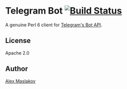 Telegram Bot [![Build Status](https://travis-ci.org/GildedHonour/TelegramBot.svg)](https://travis-ci.org/GildedHonour/TelegramBot)
================================================
A genuine Perl 6 client for [Telegram's Bot API](https://core.telegram.org/bots).


## License

Apache 2.0

## Author

[Alex Maslakov](http://www.gildedhonour.com)
